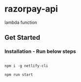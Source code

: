 # razorpay-api
lambda function

## Get Started

### Installation - Run below steps

```js

npm i -g netlify-cli

npm run start

```
